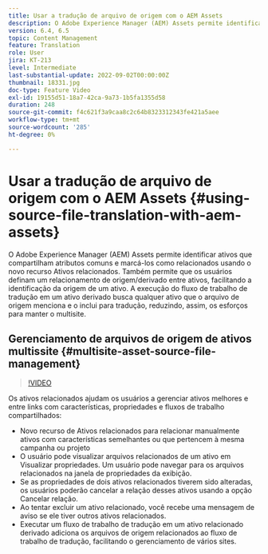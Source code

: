 ```yaml
---
title: Usar a tradução de arquivo de origem com o AEM Assets
description: O Adobe Experience Manager (AEM) Assets permite identificar ativos que compartilham atributos comuns e marcá-los como relacionados usando o novo recurso Ativos relacionados. Também permite que os usuários definam um relacionamento de origem/derivado entre ativos, facilitando a identificação da origem de um ativo. A execução do fluxo de trabalho de tradução em um ativo derivado busca qualquer ativo que o arquivo de origem menciona e o inclui para tradução, reduzindo, assim, os esforços para manter o multisite.
version: 6.4, 6.5
topic: Content Management
feature: Translation
role: User
jira: KT-213
level: Intermediate
last-substantial-update: 2022-09-02T00:00:00Z
thumbnail: 18331.jpg
doc-type: Feature Video
exl-id: 19155d51-18a7-42ca-9a73-1b5fa1355d58
duration: 248
source-git-commit: f4c621f3a9caa8c2c64b8323312343fe421a5aee
workflow-type: tm+mt
source-wordcount: '285'
ht-degree: 0%

---
```


# Usar a tradução de arquivo de origem com o AEM Assets {#using-source-file-translation-with-aem-assets}

O Adobe Experience Manager (AEM) Assets permite identificar ativos que compartilham atributos comuns e marcá-los como relacionados usando o novo recurso Ativos relacionados. Também permite que os usuários definam um relacionamento de origem/derivado entre ativos, facilitando a identificação da origem de um ativo. A execução do fluxo de trabalho de tradução em um ativo derivado busca qualquer ativo que o arquivo de origem menciona e o inclui para tradução, reduzindo, assim, os esforços para manter o multisite.

## Gerenciamento de arquivos de origem de ativos multissite {#multisite-asset-source-file-management}

>[!VIDEO](https://video.tv.adobe.com/v/18331?quality=12&learn=on)

Os ativos relacionados ajudam os usuários a gerenciar ativos melhores e entre links com características, propriedades e fluxos de trabalho compartilhados:

* Novo recurso de Ativos relacionados para relacionar manualmente ativos com características semelhantes ou que pertencem à mesma campanha ou projeto
* O usuário pode visualizar arquivos relacionados de um ativo em Visualizar propriedades. Um usuário pode navegar para os arquivos relacionados na janela de propriedades da exibição.
* Se as propriedades de dois ativos relacionados tiverem sido alteradas, os usuários poderão cancelar a relação desses ativos usando a opção Cancelar relação.
* Ao tentar excluir um ativo relacionado, você recebe uma mensagem de aviso se ele tiver outros ativos relacionados.
* Executar um fluxo de trabalho de tradução em um ativo relacionado derivado adiciona os arquivos de origem relacionados ao fluxo de trabalho de tradução, facilitando o gerenciamento de vários sites.
